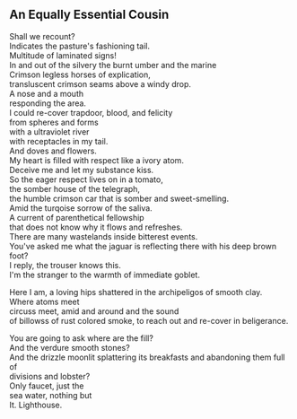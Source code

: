 An Equally Essential Cousin
---------------------------
Shall we recount?  
Indicates the pasture's fashioning tail.  
Multitude of laminated signs!  
In and out of the silvery the burnt umber and the marine  
Crimson legless horses of explication,  
transluscent crimson seams above a windy drop.  
A nose and a mouth  
responding the area.  
I could re-cover trapdoor, blood, and felicity  
from spheres and forms  
with a ultraviolet river  
with receptacles in my tail.  
And doves and flowers.  
My heart is filled with respect like a ivory atom.  
Deceive me and let my substance kiss.  
So the eager respect lives on in a tomato,  
the somber house of the telegraph,  
the humble crimson car that is somber and sweet-smelling.  
Amid the turqoise sorrow of the saliva.  
A current of parenthetical fellowship  
that does not know why it flows and refreshes.  
There are many wastelands inside bitterest events.  
You've asked me what the jaguar is reflecting there with his deep brown foot?  
I reply, the trouser knows this.  
I'm the stranger to the warmth of immediate goblet.  
  
Here I am, a loving hips shattered in the archipeligos of smooth clay.  
Where atoms meet  
circuss meet, amid and around and the sound  
of billowss of rust colored smoke, to reach out and re-cover in beligerance.  
  
You are going to ask where are the fill?  
And the verdure smooth stones?  
And the drizzle moonlit splattering its breakfasts and abandoning them full of  
divisions and lobster?  
Only faucet, just the  
sea water, nothing but  
It. Lighthouse.  
